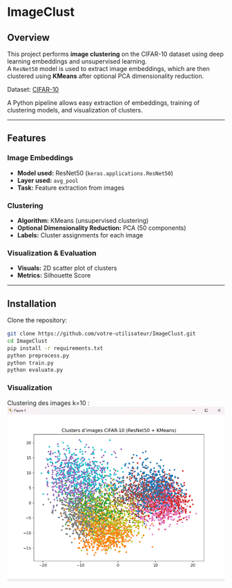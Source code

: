 # ImageClust

## Overview
This project performs **image clustering** on the CIFAR-10 dataset using deep learning embeddings and unsupervised learning.  
A `ResNet50` model is used to extract image embeddings, which are then clustered using **KMeans** after optional PCA dimensionality reduction.

Dataset: [CIFAR-10](https://www.cs.toronto.edu/~kriz/cifar.html)  

A Python pipeline allows easy extraction of embeddings, training of clustering models, and visualization of clusters.

---

## Features

### Image Embeddings
- **Model used:** ResNet50 (`keras.applications.ResNet50`)  
- **Layer used:** `avg_pool`  
- **Task:** Feature extraction from images

### Clustering
- **Algorithm:** KMeans (unsupervised clustering)  
- **Optional Dimensionality Reduction:** PCA (50 components)  
- **Labels:** Cluster assignments for each image

### Visualization & Evaluation
- **Visuals:** 2D scatter plot of clusters  
- **Metrics:** Silhouette Score

---

## Installation
Clone the repository:

```bash
git clone https://github.com/votre-utilisateur/ImageClust.git
cd ImageClust
pip install -r requirements.txt
python preprocess.py
python train.py
python evaluate.py
```
### Visualization
Clustering des images k=10 :
![Clust](clus.png)

